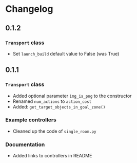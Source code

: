 # Changelog

## 0.1.2

### `Transport` class

- Set `launch_build` default value to False (was True)

## 0.1.1

### `Transport` class

- Added optional parameter `img_is_png` to the constructor
- Renamed `num_actions` to `action_cost`
- Added: `get_target_objects_in_goal_zone()`

### Example controllers

- Cleaned up the code of `single_room.py`

### Documentation

- Added links to controllers in README